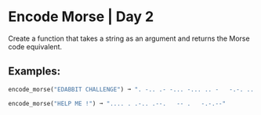 # Encode Morse | Day 2

Create a function that takes a string as an argument and returns the Morse code equivalent.

## Examples:
```py
encode_morse("EDABBIT CHALLENGE") ➞ ". -.. .- -... -... .. -   -.-. .... .- .-.. .-.. . -. --. ."

encode_morse("HELP ME !") ➞ ".... . .-.. .--.   -- .   -.-.--"
```
